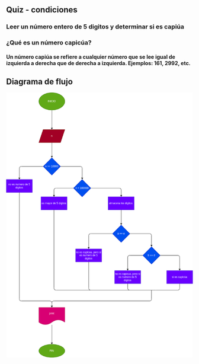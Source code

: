 # 
## Quiz - condiciones
### Leer un número entero de 5 digitos y determinar si es capiúa
### ¿Qué es un número capicúa?
#### Un número capiúa se refiere a cualquier número que se lee igual de izquierda a derecha que de derecha a izquierda. Ejemplos: 161, 2992, etc.
## Diagrama de flujo
![Diagrama de flujo](diagrama.png)